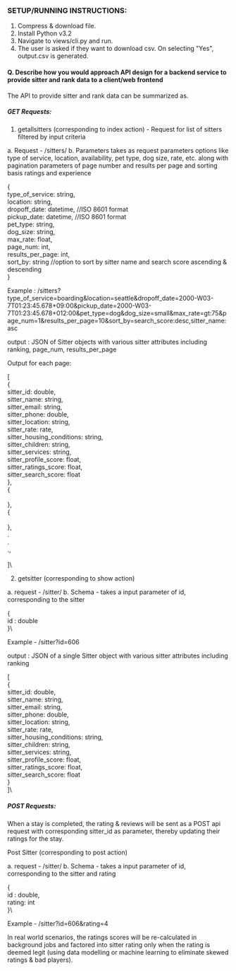### SETUP/RUNNING INSTRUCTIONS:
 
1. Compress & download file.
2. Install Python v3.2
3. Navigate to views/cli.py and run. 
4. The user is asked if they want to download csv. On selecting "Yes", output.csv is generated. 
 
#### Q. Describe how you would approach API design for a backend service to provide sitter and rank data to a client/web frontend
 
The API to provide sitter and rank data can be summarized as. 
 
##### GET Requests:
 
1. getallsitters (corresponding to index action) - Request for list of sitters filtered by input criteria 
 
a. Request - /sitters/
b. Parameters
takes as request parameters options like type of service, location, availability, pet type, dog size, rate, etc. along with pagination parameters of page number and results per page and sorting basis ratings and experience
 
{\
    type_of_service: string,\
    location: string,\
    dropoff_date: datetime, //ISO 8601 format\
    pickup_date: datetime,  //ISO 8601 format\
    pet_type: string,\
    dog_size: string,\
    max_rate: float,\
    page_num: int,\
    results_per_page: int,\
    sort_by: string        //option to sort by sitter name and search score ascending & descending\
}
 
Example : /sitters?type_of_service=boarding&location=seattle&dropoff_date=2000-W03-7T01:23:45.678+09:00&pickup_date=2000-W03-7T01:23:45.678+012:00&pet_type=dog&dog_size=small&max_rate=gt:75&page_num=1&results_per_page=10&sort_by=search_score:desc,sitter_name:asc
 
output : JSON of Sitter objects with various sitter attributes including ranking, page_num, results_per_page
 
Output for each page:
 
[\
    {   
        sitter_id: double,\
        sitter_name: string,\
        sitter_email: string,\
        sitter_phone: double,\
        sitter_location: string,\
        sitter_rate: rate,\
        sitter_housing_conditions: string,\
        sitter_children: string,\
        sitter_services: string,\
        sitter_profile_score: float,\
        sitter_ratings_score: float,\
        sitter_search_score: float\
    },\
    {\
 \
    },\
    {\
 \
    },\
    .\
    .\
    .,\
 \
]\
 
2. getsitter (corresponding to show action)
 
a. request - /sitter/
b. Schema - takes a input parameter of id, corresponding to the sitter
 
{\
    id : double\
}\
 
Example - /sitter?id=606
 
output : JSON of a single Sitter object with various sitter attributes including ranking
 
[\
    {   \
        sitter_id: double,\
        sitter_name: string,\
        sitter_email: string,\
        sitter_phone: double,\
        sitter_location: string,\
        sitter_rate: rate,\
        sitter_housing_conditions: string,\
        sitter_children: string,\
        sitter_services: string,\
        sitter_profile_score: float,\
        sitter_ratings_score: float,\
        sitter_search_score: float\
    }\
]\
 
##### POST Requests:
 
When a stay is completed, the rating & reviews will be sent as a POST api request with corresponding sitter_id as parameter, thereby updating their ratings for the stay.
 
Post Sitter (corresponding to post action)
 
a. request - /sitter/
b. Schema - takes a input parameter of id, corresponding to the sitter and rating
 
{\
    id : double,\
    rating: int\
}\
 
Example - /sitter?id=606&rating=4
 
In real world scenarios, the ratings scores will be re-calculated in background jobs and factored into sitter rating only when the rating is deemed legit (using data modelling or machine learning to eliminate skewed ratings & bad players).
 
 
 

